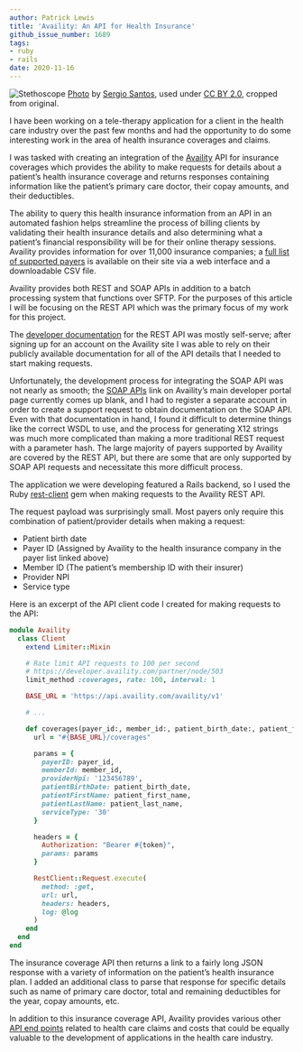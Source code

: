```yaml
---
author: Patrick Lewis
title: 'Availity: An API for Health Insurance'
github_issue_number: 1689
tags:
- ruby
- rails
date: 2020-11-16
---
```


![Stethoscope](/blog/2020/11/availity-api-health-insurance/banner.jpg)
[Photo](https://flic.kr/p/25e3v5L) by [Sergio Santos](https://www.flickr.com/people/143707811@N07/), used under [CC BY 2.0](https://creativecommons.org/licenses/by/2.0/), cropped from original.

I have been working on a tele-therapy application for a client in the health care industry over the past few months and had the opportunity to do some interesting work in the area of health insurance coverages and claims.

I was tasked with creating an integration of the [Availity](https://www.availity.com/) API for insurance coverages which provides the ability to make requests for details about a patient’s health insurance coverage and returns responses containing information like the patient’s primary care doctor, their copay amounts, and their deductibles.

The ability to query this health insurance information from an API in an automated fashion helps streamline the process of billing clients by validating their health insurance details and also determining what a patient’s financial responsibility will be for their online therapy sessions. Availity provides information for over 11,000 insurance companies; a [full list of supported payers](https://apps.availity.com/public-web/payerlist-ui/payerlist-ui/#/) is available on their site via a web interface and a downloadable CSV file.

Availity provides both REST and SOAP APIs in addition to a batch processing system that functions over SFTP. For the purposes of this article I will be focusing on the REST API which was the primary focus of my work for this project.

The [developer documentation](https://developer.availity.com/partner/documentation) for the REST API was mostly self-serve; after signing up for an account on the Availity site I was able to rely on their publicly available documentation for all of the API details that I needed to start making requests.

Unfortunately, the development process for integrating the SOAP API was not nearly as smooth; the [SOAP APIs](https://developer.availity.com/partner/) link on Availity’s main developer portal page currently comes up blank, and I had to register a separate account in order to create a support request to obtain documentation on the SOAP API. Even with that documentation in hand, I found it difficult to determine things like the correct WSDL to use, and the process for generating X12 strings was much more complicated than making a more traditional REST request with a parameter hash. The large majority of payers supported by Availity are covered by the REST API, but there are some that are only supported by SOAP API requests and necessitate this more difficult process.

The application we were developing featured a Rails backend, so I used the Ruby [rest-client](https://github.com/rest-client/rest-client) gem when making requests to the Availity REST API.

The request payload was surprisingly small. Most payers only require this combination of patient/provider details when making a request:

* Patient birth date
* Payer ID (Assigned by Availity to the health insurance company in the payer list linked above)
* Member ID (The patient’s membership ID with their insurer)
* Provider NPI
* Service type

Here is an excerpt of the API client code I created for making requests to the API:

```ruby
module Availity
  class Client
    extend Limiter::Mixin

    # Rate limit API requests to 100 per second
    # https://developer.availity.com/partner/node/503
    limit_method :coverages, rate: 100, interval: 1

    BASE_URL = 'https://api.availity.com/availity/v1'

    # ...

    def coverages(payer_id:, member_id:, patient_birth_date:, patient_first_name:, patient_last_name:)
      url = "#{BASE_URL}/coverages"

      params = {
        payerID: payer_id,
        memberId: member_id,
        providerNpi: '123456789',
        patientBirthDate: patient_birth_date,
        patientFirstName: patient_first_name,
        patientLastName: patient_last_name,
        serviceType: '30'
      }

      headers = {
        Authorization: "Bearer #{token}",
        params: params
      }

      RestClient::Request.execute(
        method: :get,
        url: url,
        headers: headers,
        log: @log
      )
    end
  end
end
```

The insurance coverage API then returns a link to a fairly long JSON response with a variety of information on the patient’s health insurance plan. I added an additional class to parse that response for specific details such as name of primary care doctor, total and remaining deductibles for the year, copay amounts, etc.

In addition to this insurance coverage API, Availity provides various other [API end points](https://developer.availity.com/partner/node/503) related to health care claims and costs that could be equally valuable to the development of applications in the health care industry.
